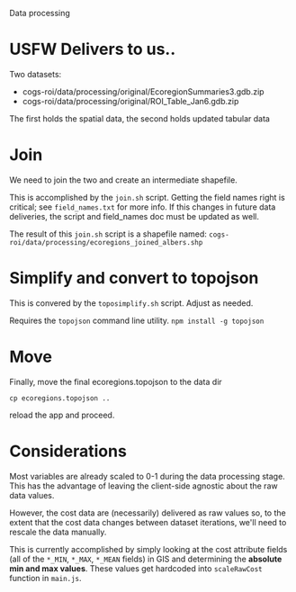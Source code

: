 Data processing


# USFW Delivers to us..

Two datasets:

* cogs-roi/data/processing/original/EcoregionSummaries3.gdb.zip
* cogs-roi/data/processing/original/ROI_Table_Jan6.gdb.zip

The first holds the spatial data, the second holds updated tabular data

# Join

We need to join the two and create an intermediate shapefile.

This is accomplished by the `join.sh` script. Getting the field names right is critical; see `field_names.txt` for more info. If this changes in future data deliveries, the script and field_names doc must be updated as well.

The result of this `join.sh` script is a shapefile named:
`cogs-roi/data/processing/ecoregions_joined_albers.shp`


# Simplify and convert to topojson

This is convered by the `toposimplify.sh` script. Adjust as needed.

Requires the `topojson` command line utility. `npm install -g topojson`


# Move

Finally, move the final ecoregions.topojson to the data dir

`cp ecoregions.topojson ..`

reload the app and proceed.

# Considerations

Most variables are already scaled to 0-1 during the data processing stage. This has the advantage of leaving the client-side agnostic about the raw data values.

However, the cost data are (necessarily)  delivered as raw values so, to the extent that the cost data changes between dataset iterations, we'll need to rescale the data manually.

This is currently accomplished by simply looking at the cost attribute fields
(all of the `*_MIN`, `*_MAX`, `*_MEAN` fields) in GIS
and determining the **absolute min and max values**.
These values get hardcoded into `scaleRawCost` function in `main.js`.
